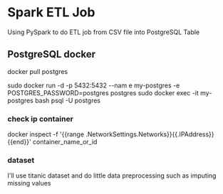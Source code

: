 # Spark ETL Job
Using PySpark to do ETL job from CSV file into PostgreSQL Table

## PostgreSQL docker
docker pull postgres

sudo docker run -d -p 5432:5432 --nam   e my-postgres -e POSTGRES_PASSWORD=postgres postgres
sudo docker exec -it my-postgres bash
psql -U postgres

### check ip container 
docker inspect -f '{{range .NetworkSettings.Networks}}{{.IPAddress}}{{end}}' container_name_or_id

### dataset
I'll use titanic dataset and do little data preprocessing such as imputing missing values 


